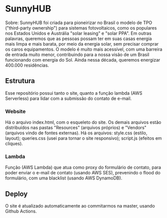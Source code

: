# SunnyHUB

Sobre: SunnyHUB foi criada para pioneirizar no Brasil o modelo de TPO ("third-party ownership") para sistemas fotovoltaicos, como os populares nos Estados Unidos e Austrália "solar leasing" e "solar PPA".
Em outras palavras, queremos que as pessoas possam ter em suas casas energia mais limpa e mais barata, por meio da energia solar, sem precisar comprar os caros equipamentos. O modelo é muito mais acessível, com uma barreira de entrada muito menor, contribuindo para a nossa visão de um Brasil funcionando com energia do Sol. Ainda nessa década, queremos energizar 400.000 residências.

## Estrutura

Esse repositório possui tanto o site, quanto a função lambda (AWS Serverless) para lidar com a submissão do contato de e-mail.

### Website

Há o arquivo index.html, com o esqueleto do site. Os demais arquivos estão distribuídos nas pastas "Resources" (arquivos próprios) e "Vendors" (arquivos vindo de fontes externas).
Há os arquivos: style.css (estilo, layout); queries.css (usei para tornar o site responsivo); script.js (efeitos em cliques).

### Lambda

Função (AWS Lambda) que atua como proxy do formulário de contato, para poder enviar o e-mail de contato (usando AWS SES), prevenindo o flood do formulário, com uma blacklist (usando AWS DynamoDB).

## Deploy

O site é atualizado automaticamente ao commitarmos na master, usando Github Actions.
